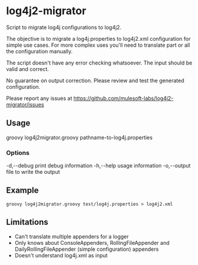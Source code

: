 # log4j2-migrator
Script to migrate log4j configurations to log4j2.

The objective is to migrate a log4j.properties to log4j2.xml configuration for simple use cases. For more complex uses you'll need to translate part or all the configuration manually.

The script doesn't have any error checking whatsoever. The input should be valid and correct.

No guarantee on output correction. Please review and test the generated configuration.

Please report any issues at https://github.com/mulesoft-labs/log4j2-migrator/issues

## Usage
groovy log4j2migrator.groovy pathname-to-log4j.properties

### Options

 -d,--debug          print debug information
 -h,--help           usage information
 -o,--output <arg>   file to write the output

## Example

```
groovy log4j2migrator.groovy test/log4j.properties > log4j2.xml

```

## Limitations
* Can't translate multiple appenders for a logger
* Only knows about ConsoleAppenders, RollingFileAppender and DailyRollingFileAppender (simple configuration) appenders 
* Doesn't understand log4j.xml as input
